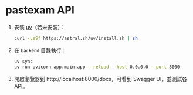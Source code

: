 # pastexam API

1. 安裝 [uv](https://docs.astral.sh/uv)（若未安裝）：

   ```bash
   curl -LsSf https://astral.sh/uv/install.sh | sh
   ```

2. 在 `backend` 目錄執行：

   ```bash
   uv sync
   uv run uvicorn app.main:app --reload --host 0.0.0.0 --port 8000
   ```

3. 開啟瀏覽器到 http://localhost:8000/docs，可看到 Swagger UI，並測試各 API。
